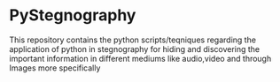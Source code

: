 # PyStegnography
This repository contains the python scripts/teqniques regarding the application of  python in stegnography for hiding and discovering the important information in different mediums like audio,video and through Images more specifically
